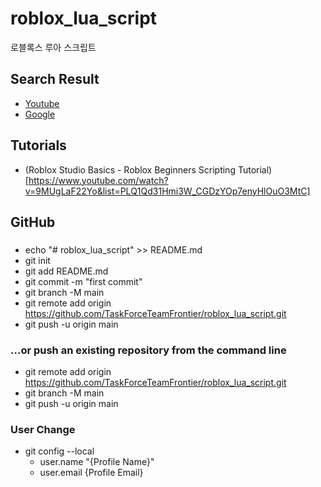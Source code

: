 # roblox_lua_script

로블록스 루아 스크립트

## Search Result

- [Youtube](https://www.youtube.com/results?search_query=roblox+lua+script+tutorial)
- [Google](https://www.google.com/search?q=roblox+lua+script+tutorial)

## Tutorials

- (Roblox Studio Basics - Roblox Beginners Scripting Tutorial)[https://www.youtube.com/watch?v=9MUgLaF22Yo&list=PLQ1Qd31Hmi3W_CGDzYOp7enyHlOuO3MtC]

## GitHub

### 

- echo "# roblox_lua_script" >> README.md
- git init
- git add README.md
- git commit -m "first commit"
- git branch -M main
- git remote add origin https://github.com/TaskForceTeamFrontier/roblox_lua_script.git
- git push -u origin main

### …or push an existing repository from the command line

- git remote add origin https://github.com/TaskForceTeamFrontier/roblox_lua_script.git
- git branch -M main
- git push -u origin main

### User Change

- git config --local 
    - user.name "{Profile Name}"
    - user.email {Profile Email}